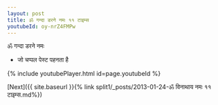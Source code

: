```yaml
---
layout: post
title: ॐ गन्दा डरने नमः ११ टाइम्स
youtubeId: oy-nrZ4FMPw
---
```

 
 
 ॐ गन्दा डरने नमः  
 
 -  जो चप्पल पेस्ट पहनता है 
 
  
 
  
 
 
 
 
 
 


{% include youtubePlayer.html id=page.youtubeId %}
 
[Next]({{ site.baseurl }}{% link  split1/_posts/2013-01-24-ॐ विनाथाय नमः ११ टाइम्स.md%})
 
